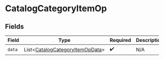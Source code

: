 # CatalogCategoryItemOp


## Fields

| Field                                                                                    | Type                                                                                     | Required                                                                                 | Description                                                                              |
| ---------------------------------------------------------------------------------------- | ---------------------------------------------------------------------------------------- | ---------------------------------------------------------------------------------------- | ---------------------------------------------------------------------------------------- |
| `data`                                                                                   | List\<[CatalogCategoryItemOpData](../../models/components/CatalogCategoryItemOpData.md)> | :heavy_check_mark:                                                                       | N/A                                                                                      |